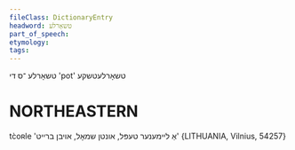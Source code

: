 ```yaml
---
fileClass: DictionaryEntry
headword: טשאָרלע
part_of_speech: 
etymology: 
tags: 
---
```

טשאָרלע
־ס
די
'pot'
טשאָרלעטשקע

NORTHEASTERN
==============

tc̀oʀle 'אַ ליימענער טעפּל, אונטן שמאָל, אויבן ברייט' {LITHUANIA, Vilnius, 54257}